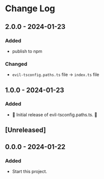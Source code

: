 # Change Log

## 2.0.0 - 2024-01-23

### Added

- publish to npm

### Changed

- `evil-tsconfig.paths.ts` file -> `index.ts` file

## 1.0.0 - 2024-01-23

### Added

- 🎊 Initial release of evil-tsconfig.paths.ts. 🎉

## [Unreleased]

## 0.0.0 - 2024-01-22

### Added

- Start this project.
